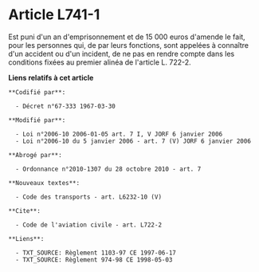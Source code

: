 # Article L741-1

Est puni d'un an d'emprisonnement et de 15 000 euros d'amende le fait, pour les personnes qui, de par leurs fonctions, sont
appelées à connaître d'un accident ou d'un incident, de ne pas en rendre compte dans les conditions fixées au premier alinéa
de l'article L. 722-2.

**Liens relatifs à cet article**

	**Codifié par**:

	  - Décret n°67-333 1967-03-30

	**Modifié par**:

	  - Loi n°2006-10 2006-01-05 art. 7 I, V JORF 6 janvier 2006
	  - Loi n°2006-10 du 5 janvier 2006 - art. 7 (V) JORF 6 janvier 2006

	**Abrogé par**:

	  - Ordonnance n°2010-1307 du 28 octobre 2010 - art. 7

	**Nouveaux textes**:

	  - Code des transports - art. L6232-10 (V)

	**Cite**:

	  - Code de l'aviation civile - art. L722-2

	**Liens**:

	  - TXT_SOURCE: Règlement 1103-97 CE 1997-06-17
	  - TXT_SOURCE: Règlement 974-98 CE 1998-05-03
